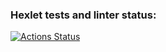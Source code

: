 ### Hexlet tests and linter status:
[![Actions Status](https://github.com/cherezof/frontend-project-lvl1/workflows/hexlet-check/badge.svg)](https://github.com/cherezof/frontend-project-lvl1/actions)